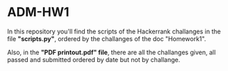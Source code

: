 # ADM-HW1

In this repository you'll find the scripts of the Hackerrank challanges in the file **"scripts.py"**, ordered by the challanges of the doc "Homework1".

Also, in the **"PDF printout.pdf" file**, there are all the challanges given, all passed and submitted ordered by date but not by challange.
